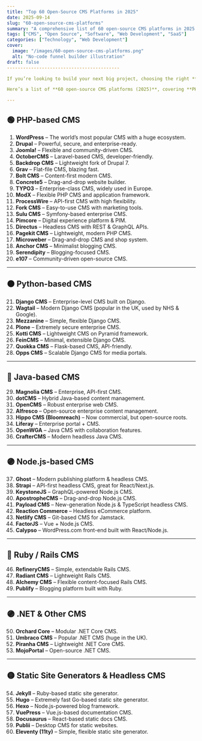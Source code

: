 ```yaml
---
title: "Top 60 Open-Source CMS Platforms in 2025"
date: 2025-09-14
slug: "60-open-source-cms-platforms"
summary: "A comprehensive list of 60 open-source CMS platforms in 2025 across PHP, Python, Node.js, Java, .NET, and more."
tags: ["CMS", "Open Source", "Software", "Web Development", "SaaS"]
categories: ["Technology", "Web Development"]
cover:
  image: "/images/60-open-source-cms-platforms.png"
  alt: "No-code funnel builder illustration"
draft: false
------------------------------------------

If you’re looking to build your next big project, choosing the right **Content Management System (CMS)** can make all the difference. In the UK and worldwide, open-source CMS platforms are booming, offering developers and businesses flexibility, scalability, and complete control over their websites and applications.

Here’s a list of **60 open-source CMS platforms (2025)**, covering **PHP, Python, Java, Node.js, Ruby, .NET, and static site generators**.

---
```


## 🟢 PHP-based CMS

1. **WordPress** – The world’s most popular CMS with a huge ecosystem.
2. **Drupal** – Powerful, secure, and enterprise-ready.
3. **Joomla!** – Flexible and community-driven CMS.
4. **OctoberCMS** – Laravel-based CMS, developer-friendly.
5. **Backdrop CMS** – Lightweight fork of Drupal 7.
6. **Grav** – Flat-file CMS, blazing fast.
7. **Bolt CMS** – Content-first modern CMS.
8. **Concrete5** – Drag-and-drop website builder.
9. **TYPO3** – Enterprise-class CMS, widely used in Europe.
10. **ModX** – Flexible PHP CMS and application framework.
11. **ProcessWire** – API-first CMS with high flexibility.
12. **Fork CMS** – Easy-to-use CMS with marketing tools.
13. **Sulu CMS** – Symfony-based enterprise CMS.
14. **Pimcore** – Digital experience platform & PIM.
15. **Directus** – Headless CMS with REST & GraphQL APIs.
16. **Pagekit CMS** – Lightweight, modern PHP CMS.
17. **Microweber** – Drag-and-drop CMS and shop system.
18. **Anchor CMS** – Minimalist blogging CMS.
19. **Serendipity** – Blogging-focused CMS.
20. **e107** – Community-driven open-source CMS.

---

## 🟠 Python-based CMS

21. **Django CMS** – Enterprise-level CMS built on Django.
22. **Wagtail** – Modern Django CMS (popular in the UK, used by NHS & Google).
23. **Mezzanine** – Simple, flexible Django CMS.
24. **Plone** – Extremely secure enterprise CMS.
25. **Kotti CMS** – Lightweight CMS on Pyramid framework.
26. **FeinCMS** – Minimal, extensible Django CMS.
27. **Quokka CMS** – Flask-based CMS, API-friendly.
28. **Opps CMS** – Scalable Django CMS for media portals.

---

## 🔵 Java-based CMS

29. **Magnolia CMS** – Enterprise, API-first CMS.
30. **dotCMS** – Hybrid Java-based content management.
31. **OpenCMS** – Robust enterprise web CMS.
32. **Alfresco** – Open-source enterprise content management.
33. **Hippo CMS (Bloomreach)** – Now commercial, but open-source roots.
34. **Liferay** – Enterprise portal + CMS.
35. **OpenWGA** – Java CMS with collaboration features.
36. **CrafterCMS** – Modern headless Java CMS.

---

## 🟣 Node.js-based CMS

37. **Ghost** – Modern publishing platform & headless CMS.
38. **Strapi** – API-first headless CMS, great for React/Next.js.
39. **KeystoneJS** – GraphQL-powered Node.js CMS.
40. **ApostropheCMS** – Drag-and-drop Node.js CMS.
41. **Payload CMS** – New-generation Node.js & TypeScript headless CMS.
42. **Reaction Commerce** – Headless eCommerce platform.
43. **Netlify CMS** – Git-based CMS for Jamstack.
44. **FactorJS** – Vue + Node.js CMS.
45. **Calypso** – WordPress.com front-end built with React/Node.js.

---

## 🔴 Ruby / Rails CMS

46. **RefineryCMS** – Simple, extendable Rails CMS.
47. **Radiant CMS** – Lightweight Rails CMS.
48. **Alchemy CMS** – Flexible content-focused Rails CMS.
49. **Publify** – Blogging platform built with Ruby.

---

## 🟣 .NET & Other CMS

50. **Orchard Core** – Modular .NET Core CMS.
51. **Umbraco CMS** – Popular .NET CMS (huge in the UK).
52. **Piranha CMS** – Lightweight .NET Core CMS.
53. **MojoPortal** – Open-source .NET CMS.

---

## 🟡 Static Site Generators & Headless CMS

54. **Jekyll** – Ruby-based static site generator.
55. **Hugo** – Extremely fast Go-based static site generator.
56. **Hexo** – Node.js-powered blog framework.
57. **VuePress** – Vue.js-based documentation CMS.
58. **Docusaurus** – React-based static docs CMS.
59. **Publii** – Desktop CMS for static websites.
60. **Eleventy (11ty)** – Simple, flexible static site generator.
